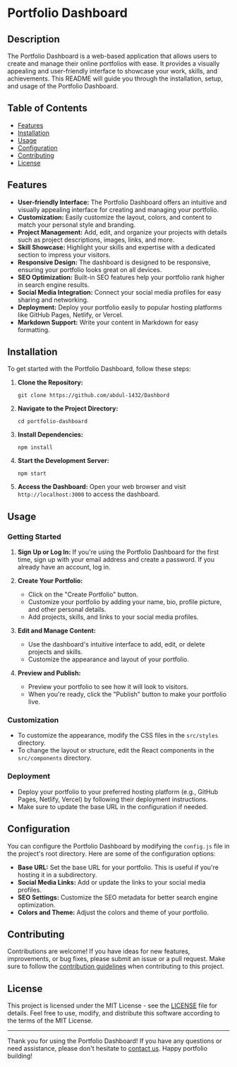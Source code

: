 # Portfolio Dashboard

## Description

The Portfolio Dashboard is a web-based application that allows users to create and manage their online portfolios with ease. It provides a visually appealing and user-friendly interface to showcase your work, skills, and achievements. This README will guide you through the installation, setup, and usage of the Portfolio Dashboard.

## Table of Contents

- [Features](#features)
- [Installation](#installation)
- [Usage](#usage)
- [Configuration](#configuration)
- [Contributing](#contributing)
- [License](#license)

## Features

- **User-friendly Interface:** The Portfolio Dashboard offers an intuitive and visually appealing interface for creating and managing your portfolio.
- **Customization:** Easily customize the layout, colors, and content to match your personal style and branding.
- **Project Management:** Add, edit, and organize your projects with details such as project descriptions, images, links, and more.
- **Skill Showcase:** Highlight your skills and expertise with a dedicated section to impress your visitors.
- **Responsive Design:** The dashboard is designed to be responsive, ensuring your portfolio looks great on all devices.
- **SEO Optimization:** Built-in SEO features help your portfolio rank higher in search engine results.
- **Social Media Integration:** Connect your social media profiles for easy sharing and networking.
- **Deployment:** Deploy your portfolio easily to popular hosting platforms like GitHub Pages, Netlify, or Vercel.
- **Markdown Support:** Write your content in Markdown for easy formatting.

## Installation

To get started with the Portfolio Dashboard, follow these steps:

1. **Clone the Repository:**
   ``` shell
   git clone https://github.com/abdul-1432/Dashbord
   ```

2. **Navigate to the Project Directory:**
   ``` shell
   cd portfolio-dashboard
   ```

3. **Install Dependencies:**
   ```shell
   npm install
   ```

4. **Start the Development Server:**
   ```shell
   npm start
   ```

5. **Access the Dashboard:**
   Open your web browser and visit `http://localhost:3000` to access the dashboard.

## Usage

### Getting Started

1. **Sign Up or Log In:** If you're using the Portfolio Dashboard for the first time, sign up with your email address and create a password. If you already have an account, log in.

2. **Create Your Portfolio:**
   - Click on the "Create Portfolio" button.
   - Customize your portfolio by adding your name, bio, profile picture, and other personal details.
   - Add projects, skills, and links to your social media profiles.

3. **Edit and Manage Content:**
   - Use the dashboard's intuitive interface to add, edit, or delete projects and skills.
   - Customize the appearance and layout of your portfolio.

4. **Preview and Publish:**
   - Preview your portfolio to see how it will look to visitors.
   - When you're ready, click the "Publish" button to make your portfolio live.

### Customization

- To customize the appearance, modify the CSS files in the `src/styles` directory.
- To change the layout or structure, edit the React components in the `src/components` directory.

### Deployment

- Deploy your portfolio to your preferred hosting platform (e.g., GitHub Pages, Netlify, Vercel) by following their deployment instructions.
- Make sure to update the base URL in the configuration if needed.

## Configuration

You can configure the Portfolio Dashboard by modifying the `config.js` file in the project's root directory. Here are some of the configuration options:

- **Base URL:** Set the base URL for your portfolio. This is useful if you're hosting it in a subdirectory.
- **Social Media Links:** Add or update the links to your social media profiles.
- **SEO Settings:** Customize the SEO metadata for better search engine optimization.
- **Colors and Theme:** Adjust the colors and theme of your portfolio.

## Contributing

Contributions are welcome! If you have ideas for new features, improvements, or bug fixes, please submit an issue or a pull request. Make sure to follow the [contribution guidelines](CONTRIBUTING.md) when contributing to this project.

## License

This project is licensed under the MIT License - see the [LICENSE](LICENSE) file for details. Feel free to use, modify, and distribute this software according to the terms of the MIT License.

---

Thank you for using the Portfolio Dashboard! If you have any questions or need assistance, please don't hesitate to [contact us](mailto:your.email@example.com). Happy portfolio building!

